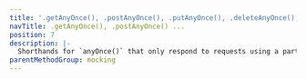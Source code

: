 ```yaml
---
title: '.getAnyOnce(), .postAnyOnce(), .putAnyOnce(), .deleteAnyOnce(), .headAnyOnce(), .patchAnyOnce()'
navTitle: .getAnyOnce(), .postAnyOnce() ...
position: 7
description: |-
  Shorthands for `anyOnce()` that only respond to requests using a particular http method.
parentMethodGroup: mocking
---
```

